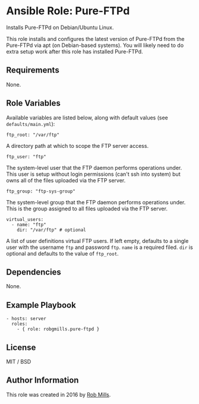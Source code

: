 # Ansible Role: Pure-FTPd

Installs Pure-FTPd on Debian/Ubuntu Linux.

This role installs and configures the latest version of Pure-FTPd from the Pure-FTPd via apt (on Debian-based systems).  You will likely need to do extra setup work after this role has installed Pure-FTPd.

## Requirements

None.

## Role Variables

Available variables are listed below, along with default values (see `defaults/main.yml`):

    ftp_root: "/var/ftp"

A directory path at which to scope the FTP server access.

    ftp_user: "ftp"

The system-level user that the FTP daemon performs operations under.  This user is setup without login permissions (can't ssh into system) but owns all of the files uploaded via the FTP server.

    ftp_group: "ftp-sys-group"

The system-level group that the FTP daemon performs operations under.  This is the group assigned to all files uploaded via the FTP server.

    virtual_users:
      - name: "ftp"
        dir: "/var/ftp" # optional

A list of user definitions virtual FTP users. If left empty, defaults to a single user with the username `ftp` and password `ftp`.  `name` is a required filed.  `dir` is optional and defaults to the value of `ftp_root`.

## Dependencies

None.

## Example Playbook

    - hosts: server
      roles:
        - { role: robgmills.pure-ftpd }

## License

MIT / BSD

## Author Information

This role was created in 2016 by [Rob Mills](https://robgmills.com/).
